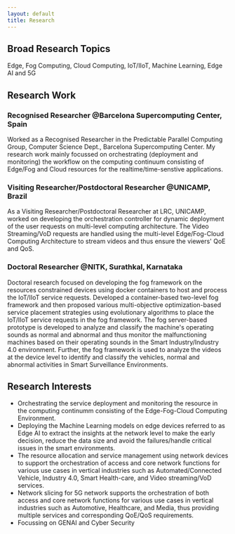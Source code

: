 ```yaml
---
layout: default
title: Research
---
```

## Broad Research Topics

Edge, Fog Computing, Cloud Computing, IoT/IIoT, Machine Learning, Edge AI and 5G

## Research Work

### Recognised Researcher @Barcelona Supercomputing Center, Spain

Worked as a Recognised Researcher in the Predictable Parallel Computing Group, Computer Science Dept., Barcelona Supercomputing Center. My research work mainly focussed on orchestrating (deployment and monitoring) the workflow on the computing continuum consisting of Edge/Fog and Cloud resources for the realtime/time-senstive applications. 

### Visiting Researcher/Postdoctoral Researcher @UNICAMP, Brazil
As a Visiting Researcher/Postdoctoral Researcher at LRC, UNICAMP, worked on developing the orchestration controller for dynamic deployment of the user requests on multi-level computing architecture. The Video Streaming/VoD requests are handled using the multi-level Edge/Fog-Cloud Computing Architecture to stream videos and thus ensure the viewers' QoE and QoS. 

### Doctoral Researcher @NITK, Surathkal, Karnataka
Doctoral research focused on developing the fog framework on the resources constrained devices using docker containers to host and process the IoT/IIoT service requests. Developed a container-based two-level fog framework and then proposed various multi-objective optimization-based service placement strategies using evolutionary algorithms to place the IoT/IIoT service requests in the fog framework. The fog server-based prototype is developed to analyze and classify the machine's operating sounds as normal and abnormal and thus monitor the malfunctioning machines based on their operating sounds in the Smart Industry/Industry 4.0 environment. Further, the fog framework is used to analyze the videos at the device level to identify and classify the vehicles, normal and abnormal activities in Smart Surveillance Environments. 

## Research Interests
- Orchestrating the service deployment and monitoring the resource in the computing continumm consisting of the Edge-Fog-Cloud Computing Environment. 
- Deploying the Machine Learning models on edge devices referred to as Edge AI to extract the insights at the network level to make the early decision, reduce the data size and avoid the failures/handle critical issues in the smart environments. 
- The resource allocation and service management using network devices to support the orchestration of access and core network functions for various use cases in vertical industries such as Automated/Connected Vehicle, Industry 4.0, Smart Health-care, and Video streaming/VoD services. 
- Network slicing for 5G network supports the orchestration of both access and core network functions for various use cases in vertical industries such as Automotive, Healthcare, and Media, thus providing multiple services and corresponding QoE/QoS requirements. 
- Focussing on GENAI and Cyber Security 
